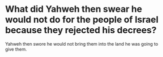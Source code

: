 # What did Yahweh then swear he would not do for the people of Israel because they rejected his decrees?

Yahweh then swore he would not bring them into the land he was going to give them.

